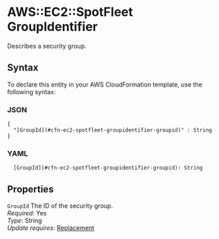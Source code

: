 # AWS::EC2::SpotFleet GroupIdentifier<a name="aws-properties-ec2-spotfleet-groupidentifier"></a>

Describes a security group\.

## Syntax<a name="aws-properties-ec2-spotfleet-groupidentifier-syntax"></a>

To declare this entity in your AWS CloudFormation template, use the following syntax:

### JSON<a name="aws-properties-ec2-spotfleet-groupidentifier-syntax.json"></a>

```
{
  "[GroupId](#cfn-ec2-spotfleet-groupidentifier-groupid)" : String
}
```

### YAML<a name="aws-properties-ec2-spotfleet-groupidentifier-syntax.yaml"></a>

```
  [GroupId](#cfn-ec2-spotfleet-groupidentifier-groupid): String
```

## Properties<a name="aws-properties-ec2-spotfleet-groupidentifier-properties"></a>

`GroupId` <a name="cfn-ec2-spotfleet-groupidentifier-groupid"></a>
The ID of the security group\.  
_Required_: Yes  
_Type_: String  
_Update requires_: [Replacement](https://docs.aws.amazon.com/AWSCloudFormation/latest/UserGuide/using-cfn-updating-stacks-update-behaviors.html#update-replacement)
